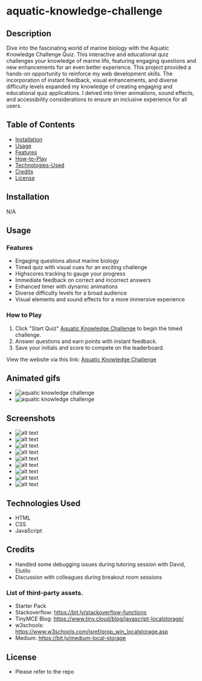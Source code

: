 # aquatic-knowledge-challenge

## Description

Dive into the fascinating world of marine biology with the Aquatic Knowledge Challenge Quiz. This interactive and educational quiz challenges your knowledge of marine life, featuring engaging questions and new enhancements for an even better experience. This project provided a hands-on opportunity to reinforce my web development skills. The incorporation of instant feedback, visual enhancements, and diverse difficulty levels expanded my knowledge of creating engaging and educational quiz applications. I delved into timer animations, sound effects, and accessibility considerations to ensure an inclusive experience for all users.

## Table of Contents

-   [Installation](#installation)
-   [Usage](#usage)
-   [Features](#features)
-   [How-to-Play](#how-to-play)
-   [Technologies-Used](#technologies-used)
-   [Credits](#credits)
-   [License](#license)

## Installation

N/A

## Usage

### Features

-   Engaging questions about marine biology
-   Timed quiz with visual cues for an exciting challenge
-   Highscores tracking to gauge your progress
-   Immediate feedback on correct and incorrect answers
-   Enhanced timer with dynamic animations
-   Diverse difficulty levels for a broad audience
-   Visual elements and sound effects for a more immersive experience

### How to Play

1. Click "Start Quiz" [Aquatic Knowledge Challenge][1] to begin the timed challenge.
2. Answer questions and earn points with instant feedback.
3. Save your initials and score to compete on the leaderboard.

View the website via this link: [Aquatic Knowledge Challenge][1]

## Animated gifs

-   ![aquatic knowledge challenge](./starter/assets/gifs/akc-01.gif)
-   ![aquatic knowledge challenge](./starter/assets/gifs/akc-02.gif)

## Screenshots

-   ![alt text](./starter/assets/images/questions_00.png)
-   ![alt text](./starter/assets/images/questions_01.pngg)
-   ![alt text](./starter/assets/images/questions_02.png)
-   ![alt text](./starter/assets/images/logic_00.png)
-   ![alt text](./starter/assets/images/logic_01.png)
-   ![alt text](./starter/assets/images/logic_02.png)
-   ![alt text](./starter/assets/images/logic_03.png)
-   ![alt text](./starter/assets/images/logic_04.png)
-   ![alt text](./starter/assets/images/scores.png)

## Technologies Used

-   HTML
-   CSS
-   JavaScript

## Credits

-   Handled some debugging issues during tutoring session with David, Elutilo
-   Discussion with colleagues during breakout room sessions

### List of third-party assets.

-   Starter Pack
-   Stackoverflow: https://bit.ly/stackoverflow-functions
-   TinyMCE Blog: https://www.tiny.cloud/blog/javascript-localstorage/
-   w3schools: https://www.w3schools.com/jsref/prop_win_localstorage.asp
-   Medium: https://bit.ly/medium-local-storage

## License

-   Please refer to the repo

[1]: (https://francis-gomes-esq.github.io/aquatic-knowledge-challenge/)
